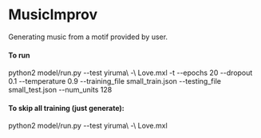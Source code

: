 # MusicImprov
Generating music from a motif provided by user.


#### To run
python2 model/run.py --test yiruma\ -\ Love.mxl -t --epochs 20 --dropout 0.1 --temperature 0.9 --training_file small_train.json --testing_file small_test.json --num_units 128


#### To skip all training (just generate):
python2 model/run.py --test yiruma\ -\ Love.mxl
